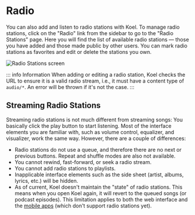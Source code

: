# Radio

You can also add and listen to radio stations with Koel.
To manage radio stations, click on the "Radio" link from the sidebar to go to the "Radio Stations" page.
Here you will find the list of available radio stations — those you have added and those made public by other users.
You can mark radio stations as favorites and edit or delete the stations you own.

![Radio Stations screen](../assets/img/interface/radio-stations.avif)

::: info Information
When adding or editing a radio station, Koel checks the URL to ensure it is a valid radio stream,
i.e., it must have a content type of `audio/*`. An error will be thrown if it's not the case.
:::

## Streaming Radio Stations

Streaming radio stations is not much different from streaming songs: You basically click the play button to start listening.
Most of the interface elements you are familiar with, such as volume control, equalizer, and visualizer, work the same way.
However, there are a couple of differences:

* Radio stations do not use a queue, and therefore there are no next or previous buttons. Repeat and shuffle modes are also not available.
* You cannot rewind, fast-forward, or seek a radio stream.
* You cannot add radio stations to playlists.
* Inapplicable interface elements such as the side sheet (artist, albums, lyrics, etc.) will be hidden.
* As of current, Koel doesn't maintain the "state" of radio stations. This means when you open Koel again, it will revert to the queued songs (or podcast episodes).
  This limitation applies to both the web interface and the [mobile apps](../mobile-apps.md) (which don't support radio stations yet).
